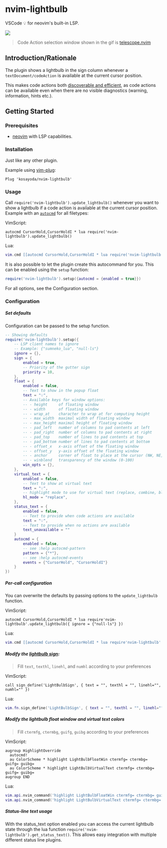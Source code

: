 # nvim-lightbulb

VSCode 💡 for neovim's built-in LSP.

![](https://s2.gifyu.com/images/nvim-lightbulb.gif)

> Code Action selection window shown in the gif is [telescope.nvim](https://github.com/nvim-telescope/telescope.nvim)

## Introduction/Rationale
The plugin shows a lightbulb in the sign column whenever a `textDocument/codeAction` is available at the current cursor position.

This makes code actions both [discoverable and efficient](https://rust-analyzer.github.io/blog/2020/09/28/how-to-make-a-light-bulb.html#the-mighty), as code actions can be available even when there are no visible diagnostics (warning, information, hints etc.).

## Getting Started

### Prerequisites
- [neovim](https://github.com/neovim/neovim) with LSP capabilities.

### Installation
Just like any other plugin.

Example using [vim-plug](https://github.com/junegunn/vim-plug):
```vim
Plug 'kosayoda/nvim-lightbulb'
```

### Usage
Call `require('nvim-lightbulb').update_lightbulb()` whenever you want to show a lightbulb if a code action is available at the current cursor position. Example with an [`autocmd`](https://neovim.io/doc/user/autocmd.html) for all filetypes:

VimScript:
```vim
autocmd CursorHold,CursorHoldI * lua require('nvim-lightbulb').update_lightbulb()
```

Lua:
```lua
vim.cmd [[autocmd CursorHold,CursorHoldI * lua require('nvim-lightbulb').update_lightbulb()]]
```

It is also possible to let the plugin create this autocommand for you. This can be enabled using the `setup` function:

```lua
require('nvim-lightbulb').setup({autocmd = {enabled = true}})
```

For all options, see the Configuration section.

### Configuration

##### Set defaults

Configuration can be passed to the setup function.

```lua
-- Showing defaults
require('nvim-lightbulb').setup({
    -- LSP client names to ignore
    -- Example: {"sumneko_lua", "null-ls"}
    ignore = {},
    sign = {
        enabled = true,
        -- Priority of the gutter sign
        priority = 10,
    },
    float = {
        enabled = false,
        -- Text to show in the popup float
        text = "💡",
        -- Available keys for window options:
        -- - height     of floating window
        -- - width      of floating window
        -- - wrap_at    character to wrap at for computing height
        -- - max_width  maximal width of floating window
        -- - max_height maximal height of floating window
        -- - pad_left   number of columns to pad contents at left
        -- - pad_right  number of columns to pad contents at right
        -- - pad_top    number of lines to pad contents at top
        -- - pad_bottom number of lines to pad contents at bottom
        -- - offset_x   x-axis offset of the floating window
        -- - offset_y   y-axis offset of the floating window
        -- - anchor     corner of float to place at the cursor (NW, NE, SW, SE)
        -- - winblend   transparency of the window (0-100)
        win_opts = {},
    },
    virtual_text = {
        enabled = false,
        -- Text to show at virtual text
        text = "💡",
        -- highlight mode to use for virtual text (replace, combine, blend), see :help nvim_buf_set_extmark() for reference
        hl_mode = "replace",
    },
    status_text = {
        enabled = false,
        -- Text to provide when code actions are available
        text = "💡",
        -- Text to provide when no actions are available
        text_unavailable = ""
    }
    autocmd = {
        enabled = false,
        -- see :help autocmd-pattern
        pattern = {"*"},
        -- see :help autocmd-events
        events = {"CursorHold", "CursorHoldI"}
    }
})
```

##### Per-call configuration

You can overwrite the defaults by passing options to the `update_lightbulb` function.

VimScript:
```vim
autocmd CursorHold,CursorHoldI * lua require'nvim-lightbulb'.update_lightbulb({ ignore = {"null-ls"} })
```

Lua:
```lua
vim.cmd [[autocmd CursorHold,CursorHoldI * lua require'nvim-lightbulb'.update_lightbulb({ ignore = {"null-ls"} })]]
```

##### Modify the [lightbulb sign](https://neovim.io/doc/user/sign.html#:sign-define):

> Fill `text`, `texthl`, `linehl`, and `numhl` according to your preferences

VimScript:
```vim
call sign_define('LightBulbSign', { text = "", texthl = "", linehl="", numhl="" })
```

Lua:
```lua
vim.fn.sign_define('LightBulbSign', { text = "", texthl = "", linehl="", numhl="" })
```

##### Modify the lightbulb float window and virtual text colors

>  Fill `ctermfg`, `ctermbg`, `guifg`, `guibg` according to your preferences

VimScript:
```vim
augroup HighlightOverride
  autocmd!
  au ColorScheme * highlight LightBulbFloatWin ctermfg= ctermbg= guifg= guibg=
  au ColorScheme * highlight LightBulbVirtualText ctermfg= ctermbg= guifg= guibg=
augroup END
```

Lua:
```lua
vim.api.nvim_command('highlight LightBulbFloatWin ctermfg= ctermbg= guifg= guibg=')
vim.api.nvim_command('highlight LightBulbVirtualText ctermfg= ctermbg= guifg= guibg=')
```

##### Status-line text usage

With the status_text option enabled you can access the current lightbulb state
through the lua function `require('nvim-lightbulb').get_status_text()`. This
allows easy integration with multiple different status line plugins.
